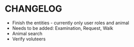 # CHANGELOG

- Finish the entities - currently only user roles and animal
- Needs to be added: Examination, Request, Walk
- Animal search
- Verify voluteers